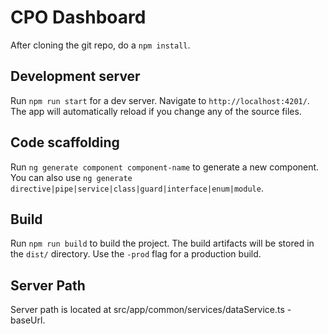 # CPO Dashboard

After cloning the git repo, do a `npm install`.

## Development server

Run `npm run start` for a dev server. Navigate to `http://localhost:4201/`. The app will automatically reload if you change any of the source files.

## Code scaffolding

Run `ng generate component component-name` to generate a new component. You can also use `ng generate directive|pipe|service|class|guard|interface|enum|module`.

## Build

Run `npm run build` to build the project. The build artifacts will be stored in the `dist/` directory. Use the `-prod` flag for a production build.

## Server Path

Server path is located at src/app/common/services/dataService.ts - baseUrl.
